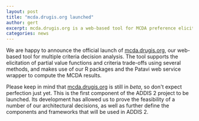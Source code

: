 ```yaml
---
layout: post
title: "mcda.drugis.org launched"
author: gert
excerpt: mcda.drugis.org is a web-based tool for MCDA preference elicitation, and the first ADDIS 2 component to be launched.
categories: news
---
```


We are happy to announce the official launch of [mcda.drugis.org](https://mcda.drugis.org), our web-based tool for multiple criteria decision analysis.
The tool supports the elicitation of partial value functions and criteria trade-offs using several methods, and makes use of our R packages and the Patavi web service wrapper to compute the MCDA results.

Please keep in mind that [mcda.drugis.org](https://mcda.drugis.org) is still in *beta*, so don't expect perfection just yet.
This is the first component of the ADDIS 2 project to be launched.
Its development has allowed us to prove the feasibility of a number of our architectural decisions, as well as further define the components and frameworks that will be used in ADDIS 2.
